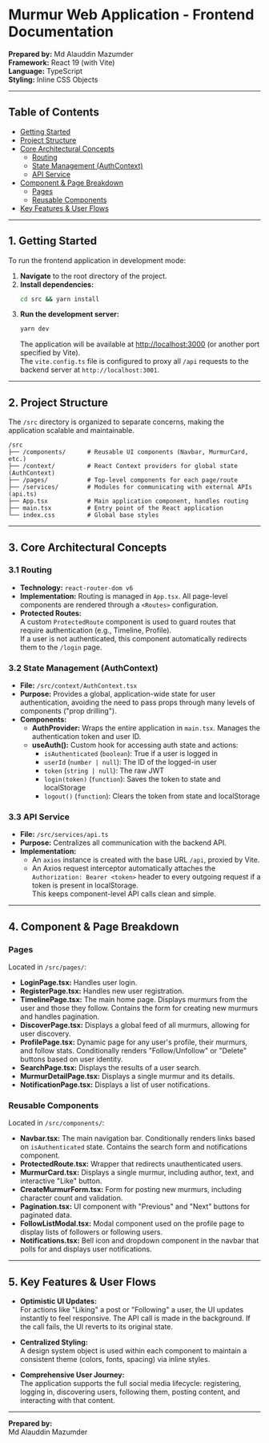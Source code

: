 # Murmur Web Application - Frontend Documentation

**Prepared by:** Md Alauddin Mazumder  
**Framework:** React 19 (with Vite)  
**Language:** TypeScript  
**Styling:** Inline CSS Objects

---

## Table of Contents

- [Getting Started](#1-getting-started)
- [Project Structure](#2-project-structure)
- [Core Architectural Concepts](#3-core-architectural-concepts)
  - [Routing](#31-routing)
  - [State Management (AuthContext)](#32-state-management-authcontext)
  - [API Service](#33-api-service)
- [Component & Page Breakdown](#4-component--page-breakdown)
  - [Pages](#pages)
  - [Reusable Components](#reusable-components)
- [Key Features & User Flows](#5-key-features--user-flows)

---

## 1. Getting Started

To run the frontend application in development mode:

1. **Navigate** to the root directory of the project.
2. **Install dependencies:**
   ```sh
   cd src && yarn install
   ```
3. **Run the development server:**
   ```sh
   yarn dev
   ```
   The application will be available at [http://localhost:3000](http://localhost:3000) (or another port specified by Vite).  
   The `vite.config.ts` file is configured to proxy all `/api` requests to the backend server at `http://localhost:3001`.

---

## 2. Project Structure

The `/src` directory is organized to separate concerns, making the application scalable and maintainable.

```
/src
├── /components/      # Reusable UI components (Navbar, MurmurCard, etc.)
├── /context/         # React Context providers for global state (AuthContext)
├── /pages/           # Top-level components for each page/route
├── /services/        # Modules for communicating with external APIs (api.ts)
├── App.tsx           # Main application component, handles routing
├── main.tsx          # Entry point of the React application
└── index.css         # Global base styles
```

---

## 3. Core Architectural Concepts

### 3.1 Routing

- **Technology:** `react-router-dom v6`
- **Implementation:** Routing is managed in `App.tsx`. All page-level components are rendered through a `<Routes>` configuration.
- **Protected Routes:**  
  A custom `ProtectedRoute` component is used to guard routes that require authentication (e.g., Timeline, Profile).  
  If a user is not authenticated, this component automatically redirects them to the `/login` page.

### 3.2 State Management (AuthContext)

- **File:** `/src/context/AuthContext.tsx`
- **Purpose:** Provides a global, application-wide state for user authentication, avoiding the need to pass props through many levels of components ("prop drilling").
- **Components:**
  - **AuthProvider:** Wraps the entire application in `main.tsx`. Manages the authentication token and user ID.
  - **useAuth():** Custom hook for accessing auth state and actions:
    - `isAuthenticated` (`boolean`): True if a user is logged in
    - `userId` (`number | null`): The ID of the logged-in user
    - `token` (`string | null`): The raw JWT
    - `login(token)` (`function`): Saves the token to state and localStorage
    - `logout()` (`function`): Clears the token from state and localStorage

### 3.3 API Service

- **File:** `/src/services/api.ts`
- **Purpose:** Centralizes all communication with the backend API.
- **Implementation:**
  - An `axios` instance is created with the base URL `/api`, proxied by Vite.
  - An Axios request interceptor automatically attaches the `Authorization: Bearer <token>` header to every outgoing request if a token is present in localStorage.  
    This keeps component-level API calls clean and simple.

---

## 4. Component & Page Breakdown

### Pages

Located in `/src/pages/`:

- **LoginPage.tsx:** Handles user login.
- **RegisterPage.tsx:** Handles new user registration.
- **TimelinePage.tsx:** The main home page. Displays murmurs from the user and those they follow. Contains the form for creating new murmurs and handles pagination.
- **DiscoverPage.tsx:** Displays a global feed of all murmurs, allowing for user discovery.
- **ProfilePage.tsx:** Dynamic page for any user's profile, their murmurs, and follow stats. Conditionally renders "Follow/Unfollow" or "Delete" buttons based on user identity.
- **SearchPage.tsx:** Displays the results of a user search.
- **MurmurDetailPage.tsx:** Displays a single murmur and its details.
- **NotificationPage.tsx:** Displays a list of user notifications.

### Reusable Components

Located in `/src/components/`:

- **Navbar.tsx:** The main navigation bar. Conditionally renders links based on `isAuthenticated` state. Contains the search form and notifications component.
- **ProtectedRoute.tsx:** Wrapper that redirects unauthenticated users.
- **MurmurCard.tsx:** Displays a single murmur, including author, text, and interactive "Like" button.
- **CreateMurmurForm.tsx:** Form for posting new murmurs, including character count and validation.
- **Pagination.tsx:** UI component with "Previous" and "Next" buttons for paginated data.
- **FollowListModal.tsx:** Modal component used on the profile page to display lists of followers or following users.
- **Notifications.tsx:** Bell icon and dropdown component in the navbar that polls for and displays user notifications.

---

## 5. Key Features & User Flows

- **Optimistic UI Updates:**  
  For actions like "Liking" a post or "Following" a user, the UI updates instantly to feel responsive. The API call is made in the background. If the call fails, the UI reverts to its original state.

- **Centralized Styling:**  
  A design system object is used within each component to maintain a consistent theme (colors, fonts, spacing) via inline styles.

- **Comprehensive User Journey:**  
  The application supports the full social media lifecycle: registering, logging in, discovering users, following them, posting content, and interacting with that content.

---

**Prepared by:**  
Md Alauddin Mazumder
